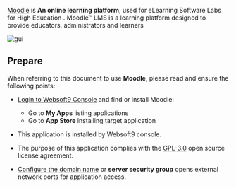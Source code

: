 [Moodle](https://moodle.com/) is **An online learning platform**, used for eLearning Software Labs for High Education . Moodle™ LMS is a learning platform designed to provide educators, administrators and learners


![gui](https://libs.websoft9.com/Websoft9/DocsPicture/zh/moodle/moodlegui-websoft9.jpg)


## Prepare

When referring to this document to use **Moodle**, please read and ensure the following points:

- [Login to Websoft9 Console](./login-console) and find or install Moodle:
  - Go to **My Apps** listing applications 
  - Go to **App Store** installing target application

- This application is installed by Websoft9 console.


- The purpose of this application complies with the [GPL-3.0](https://opensource.org/licenses/GPL-3.0) open source license agreement.


- [Configure the domain name](./domain-set) or **server security group** opens external network ports for application access.